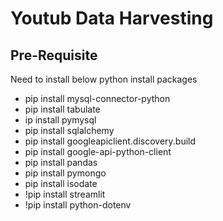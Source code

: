 # Youtub Data Harvesting 

## Pre-Requisite

Need to install below python install packages
 - pip install mysql-connector-python
 - pip install tabulate
 - ip install pymysql
 - pip install sqlalchemy
 - pip install googleapiclient.discovery.build
 - pip install google-api-python-client
 - pip install pandas
 - pip install pymongo
 - pip install isodate
 - !pip install streamlit
 - !pip install python-dotenv